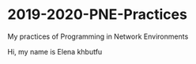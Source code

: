 # 2019-2020-PNE-Practices
My practices of Programming in Network Environments

Hi, my name is Elena
khbutfu